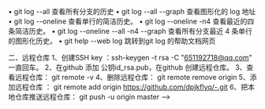 <!-- 一、git 基本操作
1、安装git 一直回车
2、配置 user 信息
git config --global user.name 'coliy'
git config --global user.email '651192718@qq.com'

3、创建git仓库：git init 代码管理平台
4、使用git add docker安装Gogs.md 添加到暂存区
5、用git commit告诉Git,把文件提交到仓库：git commit -m 'git 使用教程'
6、修改git使用教程后可以 通过 git diff 和仓库比较文件的修改
7、全部添加文件到仓库：git commit -a -m '全部添加'
8、查看仓库最小信息：git log --pretty=oneline
9、回退上一个版本：git reset --hard HEAD^ 如果回退上上个版本 git reset --hard HEAD^^ 如果退回前100个版本话git reset --hard HEAD~100，如果想退回最新版本 用git reflog 查看版本号，通过git reset --hard 1c74e63 恢复
10、Git撤销文件修改：
    查看git status  可以发现，Git会告诉你，git checkout -- file 可以丢弃工作区的修改
11、删除文件 git rm 文件。
12、修改文件一起提交：git add -u 可以直接添加所有已经追踪的文件，用 -u 有个好处，避免把工作区没准备好的新文件直接加到暂存区了
13、文件重命名 ：git mv
14、查看历史 git log<!--  -->
•    git log --all 查看所有分支的历史
•    git log --all --graph 查看图形化的 log 地址
•    git log --oneline 查看单行的简洁历史。
•    git log --oneline -n4 查看最近的四条简洁历史。
•    git log --oneline --all -n4 --graph 查看所有分支最近 4 条单行的图形化历史。
•    git help --web log 跳转到git log 的帮助文档网页

二、远程仓库
1、创建SSH key ：ssh-keygen -t rsa -C "651192718@qq.com" 一直回车。
2、在github 添加 公钥id_rsa.pub，在github 创建远程仓库。
3、查看远程仓库： git remote -v
4、删除远程仓库： git remote remove origin
5、添加远程仓库 ：
git remote add origin https://github.com/dpjkflyq/-.git
6、把本地仓库推送远程仓库： git push -u origin master
 -->